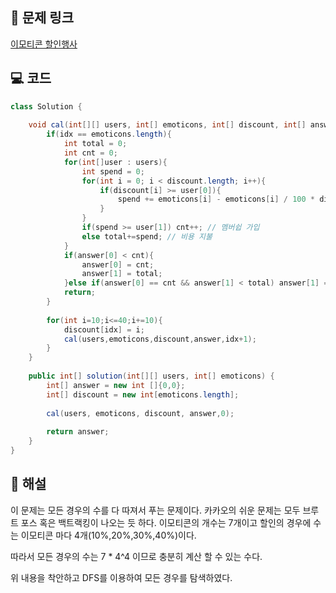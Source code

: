 ## 🔗 문제 링크
[이모티콘 할인행사](https://school.programmers.co.kr/learn/courses/30/lessons/150368)

## 💻 코드
```java
class Solution {
    
    void cal(int[][] users, int[] emoticons, int[] discount, int[] answer, int idx){
        if(idx == emoticons.length){
            int total = 0;
            int cnt = 0;
            for(int[]user : users){
                int spend = 0;
                for(int i = 0; i < discount.length; i++){
                    if(discount[i] >= user[0]){
                        spend += emoticons[i] - emoticons[i] / 100 * discount[i];   
                    }
                }
                if(spend >= user[1]) cnt++; // 멤버쉽 가입
                else total+=spend; // 비용 지불
            }
            if(answer[0] < cnt){   
                answer[0] = cnt;
                answer[1] = total;
            }else if(answer[0] == cnt && answer[1] < total) answer[1] = total;
            return;
        }
        
        for(int i=10;i<=40;i+=10){
            discount[idx] = i;
            cal(users,emoticons,discount,answer,idx+1);
        }
    }
    
    public int[] solution(int[][] users, int[] emoticons) {
        int[] answer = new int []{0,0};
        int[] discount = new int[emoticons.length];
        
        cal(users, emoticons, discount, answer,0);
        
        return answer;
    }
}
```

## 📝 해설
이 문제는 모든 경우의 수를 다 따져서 푸는 문제이다.
카카오의 쉬운 문제는 모두 브루트 포스 혹은 백트랙킹이 나오는 듯 하다.
이모티콘의 개수는 7개이고 할인의 경우에 수는 이모티콘 마다 4개(10%,20%,30%,40%)이다.

따라서 모든 경우의 수는 7 * 4^4 이므로 충분히 계산 할 수 있는 수다.

위 내용을 착안하고 DFS를 이용하여 모든 경우를 탐색하였다.